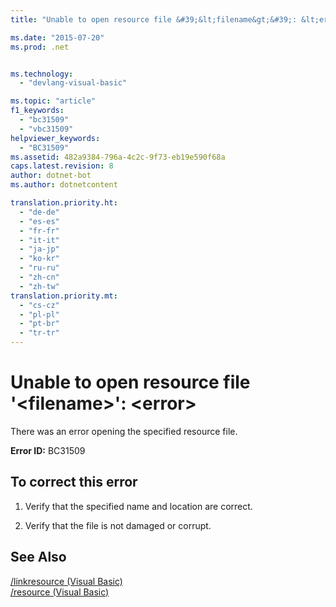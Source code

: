 ```yaml
---
title: "Unable to open resource file &#39;&lt;filename&gt;&#39;: &lt;error&gt;"

ms.date: "2015-07-20"
ms.prod: .net


ms.technology: 
  - "devlang-visual-basic"

ms.topic: "article"
f1_keywords: 
  - "bc31509"
  - "vbc31509"
helpviewer_keywords: 
  - "BC31509"
ms.assetid: 482a9384-796a-4c2c-9f73-eb19e590f68a
caps.latest.revision: 8
author: dotnet-bot
ms.author: dotnetcontent

translation.priority.ht: 
  - "de-de"
  - "es-es"
  - "fr-fr"
  - "it-it"
  - "ja-jp"
  - "ko-kr"
  - "ru-ru"
  - "zh-cn"
  - "zh-tw"
translation.priority.mt: 
  - "cs-cz"
  - "pl-pl"
  - "pt-br"
  - "tr-tr"
---
```

# Unable to open resource file &#39;&lt;filename&gt;&#39;: &lt;error&gt;
There was an error opening the specified resource file.  
  
 **Error ID:** BC31509  
  
## To correct this error  
  
1.  Verify that the specified name and location are correct.  
  
2.  Verify that the file is not damaged or corrupt.  
  
## See Also  
 [/linkresource (Visual Basic)](../../visual-basic/reference/command-line-compiler/linkresource.md)   
 [/resource (Visual Basic)](../../visual-basic/reference/command-line-compiler/resource.md)
